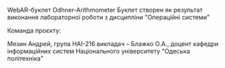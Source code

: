 WebAR-буклет Odhner-Arithmometer
Буклет створен як результат виконання лабораторної роботи з дисципліни "Операційні системи"

Команда проєкту:

Мезин Андрей, група НАІ-216
викладач – Блажко О.А., доцент кафедри інформаційних систем Національного університету "Одеська політехніка"
